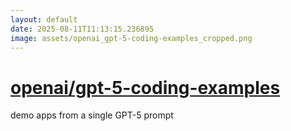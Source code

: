 ```yaml
---
layout: default
date: 2025-08-11T11:13:15.236895
image: assets/openai_gpt-5-coding-examples_cropped.png
---
```


# [openai/gpt-5-coding-examples](https://github.com/openai/gpt-5-coding-examples)

demo apps from a single GPT-5 prompt
